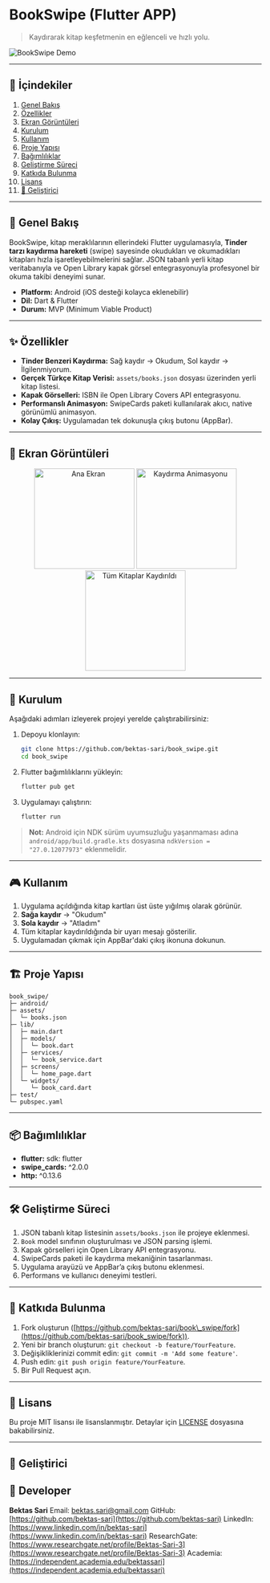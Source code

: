 # BookSwipe (Flutter APP)

> Kaydırarak kitap keşfetmenin en eğlenceli ve hızlı yolu.

![BookSwipe Demo](screenshots/demo.gif)

---

## 📖 İçindekiler

1. [Genel Bakış](#genel-bakış)
2. [Özellikler](#özellikler)
3. [Ekran Görüntüleri](#ekran-görüntüleri)
4. [Kurulum](#kurulum)
5. [Kullanım](#kullanım)
6. [Proje Yapısı](#proje-yapısı)
7. [Bağımlılıklar](#bağımlılıklar)
8. [Geliştirme Süreci](#geliştirme-süreci)
9. [Katkıda Bulunma](#katkıda-bulunma)
10. [Lisans](#lisans)
11. [🚀 Geliştirici](#🚀-geliştirici)

---

## 📝 Genel Bakış

BookSwipe, kitap meraklılarının ellerindeki Flutter uygulamasıyla, **Tinder tarzı kaydırma hareketi** (swipe) sayesinde okudukları ve okumadıkları kitapları hızla işaretleyebilmelerini sağlar. JSON tabanlı yerli kitap veritabanıyla ve Open Library kapak görsel entegrasyonuyla profesyonel bir okuma takibi deneyimi sunar.

* **Platform:** Android (iOS desteği kolayca eklenebilir)
* **Dil:** Dart & Flutter
* **Durum:** MVP (Minimum Viable Product)

---

## ✨ Özellikler

* **Tinder Benzeri Kaydırma:** Sağ kaydır → Okudum, Sol kaydır → İlgilenmiyorum.
* **Gerçek Türkçe Kitap Verisi:** `assets/books.json` dosyası üzerinden yerli kitap listesi.
* **Kapak Görselleri:** ISBN ile Open Library Covers API entegrasyonu.
* **Performanslı Animasyon:** SwipeCards paketi kullanılarak akıcı, native görünümlü animasyon.
* **Kolay Çıkış:** Uygulamadan tek dokunuşla çıkış butonu (AppBar).

---

## 📱 Ekran Görüntüleri

<p align="center">
  <img src="screenshots/screen1.png" alt="Ana Ekran" width="200" />
  <img src="screenshots/screen2.png" alt="Kaydırma Animasyonu" width="200" />
  <img src="screenshots/screen3.png" alt="Tüm Kitaplar Kaydırıldı" width="200" />
</p>

---

## 🚀 Kurulum

Aşağıdaki adımları izleyerek projeyi yerelde çalıştırabilirsiniz:

1. Depoyu klonlayın:

   ```bash
   git clone https://github.com/bektas-sari/book_swipe.git
   cd book_swipe
   ```
2. Flutter bağımlılıklarını yükleyin:

   ```bash
   flutter pub get
   ```
3. Uygulamayı çalıştırın:

   ```bash
   flutter run
   ```

> **Not:** Android için NDK sürüm uyumsuzluğu yaşanmaması adına `android/app/build.gradle.kts` dosyasına `ndkVersion = "27.0.12077973"` eklenmelidir.

---

## 🎮 Kullanım

1. Uygulama açıldığında kitap kartları üst üste yığılmış olarak görünür.
2. **Sağa kaydır** → "Okudum"
3. **Sola kaydır** → "Atladım"
4. Tüm kitaplar kaydırıldığında bir uyarı mesajı gösterilir.
5. Uygulamadan çıkmak için AppBar'daki çıkış ikonuna dokunun.

---

## 🏗️ Proje Yapısı

```
book_swipe/
├─ android/
├─ assets/
│  └─ books.json
├─ lib/
│  ├─ main.dart
│  ├─ models/
│  │  └─ book.dart
│  ├─ services/
│  │  └─ book_service.dart
│  ├─ screens/
│  │  └─ home_page.dart
│  └─ widgets/
│     └─ book_card.dart
├─ test/
└─ pubspec.yaml
```

---

## 📦 Bağımlılıklar

* **flutter:** sdk: flutter
* **swipe\_cards:** ^2.0.0
* **http:** ^0.13.6

---

## 🛠️ Geliştirme Süreci

1. JSON tabanlı kitap listesinin `assets/books.json` ile projeye eklenmesi.
2. `Book` model sınıfının oluşturulması ve JSON parsing işlemi.
3. Kapak görselleri için Open Library API entegrasyonu.
4. SwipeCards paketi ile kaydırma mekaniğinin tasarlanması.
5. Uygulama arayüzü ve AppBar’a çıkış butonu eklenmesi.
6. Performans ve kullanıcı deneyimi testleri.

---

## 🤝 Katkıda Bulunma

1. Fork oluşturun ([https://github.com/bektas-sari/book\_swipe/fork](https://github.com/bektas-sari/book_swipe/fork)).
2. Yeni bir branch oluşturun: `git checkout -b feature/YourFeature`.
3. Değişikliklerinizi commit edin: `git commit -m 'Add some feature'`.
4. Push edin: `git push origin feature/YourFeature`.
5. Bir Pull Request açın.

---

## 📜 Lisans

Bu proje MIT lisansı ile lisanslanmıştır. Detaylar için [LICENSE](LICENSE) dosyasına bakabilirsiniz.

---

## 🚀 Geliştirici

## 👤 Developer

**Bektas Sari**
Email: [bektas.sari@gmail.com](mailto:bektas.sari@gmail.com)
GitHub: [https://github.com/bektas-sari](https://github.com/bektas-sari)
LinkedIn: [https://www.linkedin.com/in/bektas-sari](https://www.linkedin.com/in/bektas-sari)
ResearchGate: [https://www.researchgate.net/profile/Bektas-Sari-3](https://www.researchgate.net/profile/Bektas-Sari-3)
Academia: [https://independent.academia.edu/bektassari](https://independent.academia.edu/bektassari)
